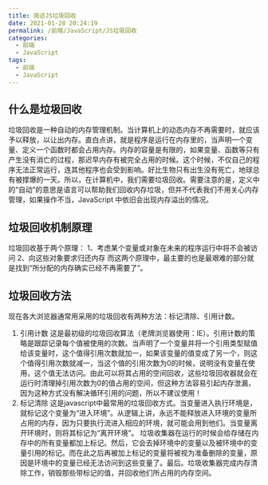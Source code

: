 ```yaml
---
title: 简述JS垃圾回收
date: 2021-01-28 20:24:19
permalink: /前端/JavaScript/JS垃圾回收
categories:
  - 前端
  - JavaScript
tags:
  - 前端
  - JavaScript
---
```

## 什么是垃圾回收

垃圾回收是一种自动的内存管理机制。当计算机上的动态内存不再需要时，就应该予以释放，以让出内存。直白点讲，就是程序是运行在内存里的，当声明一个变量、定义一个函数时都会占用内存。内存的容量是有限的，如果变量、函数等只有产生没有消亡的过程，那迟早内存有被完全占用的时候。这个时候，不仅自己的程序无法正常运行，连其他程序也会受到影响。好比生物只有出生没有死亡，地球总有被撑爆的一天。所以，在计算机中，我们需要垃圾回收。需要注意的是，定义中的“自动”的意思是语言可以帮助我们回收内存垃圾，但并不代表我们不用关心内存管理，如果操作不当，JavaScript 中依旧会出现内存溢出的情况。

## 垃圾回收机制原理

垃圾回收基于两个原理：
1、考虑某个变量或对象在未来的程序运行中将不会被访问
2、向这些对象要求归还内存
而这两个原理中，最主要的也是最艰难的部分就是找到“所分配的内存确实已经不再需要了”。

## 垃圾回收方法

现在各大浏览器通常用采用的垃圾回收有两种方法：标记清除、引用计数。

1. 引用计数
   这是最初级的垃圾回收算法（老牌浏览器使用：IE）。引用计数的策略是跟踪记录每个值被使用的次数。当声明了一个变量并将一个引用类型赋值给该变量时，这个值得引用次数就加一，如果该变量的值变成了另一个，则这个值得引用次数就减一，当这个值的引用次数为0的时候，说明没有变量在使用，这个值无法访问。由此可以将其占用的空间回收，这些垃圾回收器就会在运行时清理掉引用次数为0的值占用的空间，但这种方法容易引起内存泄漏，因为这种方式没有解决循环引用的问题，所以不建议使用！
2. 标记清除
   这是javascript中最常用的垃圾回收方式。当变量进入执行环境是，就标记这个变量为“进入环境”。从逻辑上讲，永远不能释放进入环境的变量所占用的内存，因为只要执行流进入相应的环境，就可能会用到他们。当变量离开环境时，则将其标记为“离开环境”。
   垃圾收集器在运行的时候会给存储在内存中的所有变量都加上标记。然后，它会去掉环境中的变量以及被环境中的变量引用的标记。而在此之后再被加上标记的变量将被视为准备删除的变量，原因是环境中的变量已经无法访问到这些变量了。最后。垃圾收集器完成内存清除工作，销毁那些带标记的值，并回收他们所占用的内存空间。
